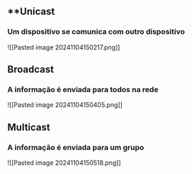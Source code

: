 

## **Unicast

### Um dispositivo se comunica com outro dispositivo


![[Pasted image 20241104150217.png]]

## **Broadcast**

### A informação é enviada para todos na rede

![[Pasted image 20241104150405.png]]



## **Multicast**

### A informação é enviada para um grupo


![[Pasted image 20241104150518.png]]